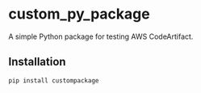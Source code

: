 # custom_py_package

A simple Python package for testing AWS CodeArtifact.

## Installation
```bash
pip install custompackage
